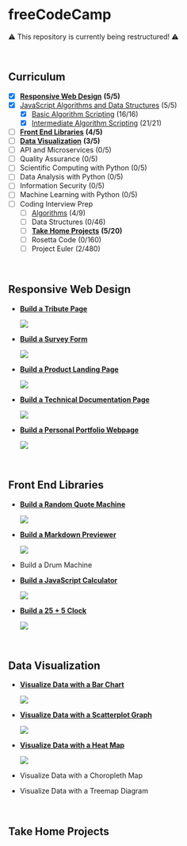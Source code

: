 # freeCodeCamp

:warning: This repository is currently being restructured! :warning:

&nbsp;

## Curriculum

- [x] [**Responsive Web Design**](https://github.com/b0mh0lt/freeCodeCamp#responsive-web-design) **(5/5)**
- [x] [JavaScript Algorithms and Data Structures](https://github.com/b0mh0lt/freeCodeCamp/tree/master/js_algorithms_and_data_structures) (5/5)
  - [x] [Basic Algorithm Scripting](https://github.com/b0mh0lt/freeCodeCamp/tree/master/js_algorithms_and_data_structures/basic_algorithm_scripting) (16/16)
  - [x] [Intermediate Algorithm Scripting](https://github.com/b0mh0lt/freeCodeCamp/tree/master/js_algorithms_and_data_structures/intermediate_algorithm_scripting) (21/21)
- [ ] [**Front End Libraries**](https://github.com/b0mh0lt/freeCodeCamp#front-end-libraries) **(4/5)**
- [ ] [**Data Visualization**](https://github.com/b0mh0lt/freeCodeCamp#data-visualization) **(3/5)**
- [ ] API and Microservices (0/5)
- [ ] Quality Assurance (0/5)
- [ ] Scientific Computing with Python (0/5)
- [ ] Data Analysis with Python (0/5)
- [ ] Information Security (0/5)
- [ ] Machine Learning with Python (0/5)
- [ ] Coding Interview Prep
  - [ ] [Algorithms](https://github.com/b0mh0lt/freeCodeCamp/tree/master/coding_interview_prep/algorithms) (4/9)
  - [ ] Data Structures (0/46)
  - [ ] [**Take Home Projects**](https://github.com/b0mh0lt/freeCodeCamp#take_home_projects) **(5/20)**
  - [ ] Rosetta Code (0/160)
  - [ ] Project Euler (2/480)

&nbsp;

## Responsive Web Design

- [**Build a Tribute Page**](https://b0mh0lt.github.io/freeCodeCamp/responsive_web_design/tribute_page)

  [![](_assets/README/tribute_page.png)](https://b0mh0lt.github.io/freeCodeCamp/responsive_web_design/tribute_page)

- [**Build a Survey Form**](https://b0mh0lt.github.io/freeCodeCamp/responsive_web_design/survey_form)

  [![](_assets/README/survey_form.png)](https://b0mh0lt.github.io/freeCodeCamp/responsive_web_design/survey_form)

- [**Build a Product Landing Page**](https://b0mh0lt.github.io/freeCodeCamp/responsive_web_design/landing_page)

  [![](_assets/README/landing_page.png)](https://b0mh0lt.github.io/freeCodeCamp/responsive_web_design/landing_page)

- [**Build a Technical Documentation Page**](https://b0mh0lt.github.io/freeCodeCamp/responsive_web_design/documentation_page)

  [![](_assets/README/documentation_page.png)](https://b0mh0lt.github.io/freeCodeCamp/responsive_web_design/documentation_page)

- [**Build a Personal Portfolio Webpage**](https://b0mh0lt.github.io/freeCodeCamp/responsive_web_design/personal_portfolio)

  [![](_assets/README/personal_portfolio.png)](https://b0mh0lt.github.io/freeCodeCamp/responsive_web_design/personal_portfolio)

&nbsp;

## Front End Libraries

- [**Build a Random Quote Machine**](https://b0mh0lt.github.io/freeCodeCamp/front_end_libraries/random_quote_machine)

  [![](_assets/README/random_quote_machine.png)](https://b0mh0lt.github.io/freeCodeCamp/front_end_libraries/random_quote_machine)

- [**Build a Markdown Previewer**](https://b0mh0lt.github.io/freeCodeCamp/front_end_libraries/markdown_previewer)

  [![](_assets/README/markdown_previewer.png)](https://b0mh0lt.github.io/freeCodeCamp/front_end_libraries/markdown_previewer)

- Build a Drum Machine

- [**Build a JavaScript Calculator**](https://b0mh0lt.github.io/freeCodeCamp/front_end_libraries/js_calculator)

  [![](_assets/README/js_calculator.png)](https://b0mh0lt.github.io/freeCodeCamp/front_end_libraries/js_calculator)

- [**Build a 25 + 5 Clock**](https://b0mh0lt.github.io/freeCodeCamp/front_end_libraries/25_5_clock)

  [![](_assets/README/pomodoro_clock.png)](https://b0mh0lt.github.io/freeCodeCamp/front_end_libraries/25_5_clock)

&nbsp;

## Data Visualization

- [**Visualize Data with a Bar Chart**](https://b0mh0lt.github.io/freeCodeCamp/data_visualization/bar_chart)

  [![](_assets/README/bar_chart.png)](https://b0mh0lt.github.io/freeCodeCamp/data_visualization/bar_chart)

- [**Visualize Data with a Scatterplot Graph**](https://b0mh0lt.github.io/freeCodeCamp/data_visualization/scatter_plot)

  [![](_assets/README/scatter_plot.png)](https://b0mh0lt.github.io/freeCodeCamp/data_visualization/scatter_plot)

- [**Visualize Data with a Heat Map**](https://b0mh0lt.github.io/freeCodeCamp/data_visualization/heat_map)

  [![](_assets/README/heat_map.png)](https://b0mh0lt.github.io/freeCodeCamp/data_visualization/heat_map)

- Visualize Data with a Choropleth Map

- Visualize Data with a Treemap Diagram

&nbsp;

## Take Home Projects